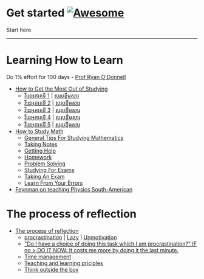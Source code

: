 # Get started   [![Awesome](https://cdn.rawgit.com/sindresorhus/awesome/d7305f38d29fed78fa85652e3a63e154dd8e8829/media/badge.svg)](https://github.com/sindresorhus/awesome)

Start here

-----
# Learning How to Learn
Do 1% effort for 100 days - [Prof Ryan O'Donnell](https://www.youtube.com/watch?v=YFUIPg8P2sY&t=332s)
- [How to Get the Most Out of Studying](https://www.youtube.com/watch?v=htv6eap1-_M&list=PL85708E6EA236E3DB&index=1)
     * [វីដេអូភាគទី 1](https://www.youtube.com/watch?v=RH95h36NChI&list=PL85708E6EA236E3DB&index=2) | [សរុបខ្លឹមសារ]()
     * [វីដេអូភាគទី 2](https://www.youtube.com/watch?v=9O7y7XEC66M&list=PL85708E6EA236E3DB&index=3) | [សរុបខ្លឹមសារ]()
     * [វីដេអូភាគទី 3](https://www.youtube.com/watch?v=1xeHh5DnCIw&list=PL85708E6EA236E3DB&index=4) | [សរុបខ្លឹមសារ]()
     * [វីដេអូភាគទី 4](https://www.youtube.com/watch?v=E9GrOxhYZdQ&list=PL85708E6EA236E3DB&index=5) | [សរុបខ្លឹមសារ]()
     * [វីដេអូភាគទី 5](https://www.youtube.com/watch?v=-QVRiMkdRsU&list=PL85708E6EA236E3DB&index=6) | [សរុបខ្លឹមសារ]()
- [How to Study Math](https://tutorial.math.lamar.edu/Extras/StudyMath/HowToStudyMath.aspx)
     * [General Tips For Studying Mathematics](https://tutorial.math.lamar.edu/Extras/StudyMath/GeneralTips.aspx)
     * [Taking Notes](https://tutorial.math.lamar.edu/Extras/StudyMath/TakingNotes.aspx)
     * [Getting Help](https://tutorial.math.lamar.edu/Extras/StudyMath/GettingHelp.aspx)
     * [Homework](https://tutorial.math.lamar.edu/Extras/StudyMath/Homework.aspx)
     * [Problem Solving](https://tutorial.math.lamar.edu/Extras/StudyMath/ProblemSolving.aspx)
     * [Studying For Exams](https://tutorial.math.lamar.edu/Extras/StudyMath/StudyForExam.aspx)
     * [Taking An Exam](https://tutorial.math.lamar.edu/Extras/StudyMath/TakingExam.aspx)
     * [Learn From Your Errors](https://tutorial.math.lamar.edu/Extras/StudyMath/Errors.aspx)
- [Feynman on teaching Physics South-American](http://calteches.library.caltech.edu/46/2/LatinAmerica.htm?fbclid=IwAR2HFl_FrR-9hbecND_2lbHd1O2uL8n2yO39pmC2VKLA1ORLEW-fd7-eyjk) 

# The process of reflection
- [The process of reflection](https://docs.google.com/document/d/1KThoPoc2LZmIt1-TykXqt48nVZe7yAfnzzrBi2iDZMM/edit)
    * [procrastination]() | [Lazy]() | [Unmotivation]()
    * ["Do I have a choice of doing this task which I am procrastination?" IF no > DO IT NOW: It costs me more by doing it the last minute.]()
    * [Time management](https://docs.google.com/document/d/1rasGsY4p3krFH_Yj7ADcarizARBhCTF7/edit?usp=sharing&ouid=114771463770519365710&rtpof=true&sd=true)
    * [Teaching and learning priciples](https://drive.google.com/file/d/1LS4PAPM9JEN97oc5DphyWT0Ti-y5v5Ai/view?usp=sharing)
    * [Think outside the box](https://youtu.be/Dk6xrhF3zTQ)


